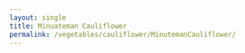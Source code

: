 ```yaml
---
layout: single
title: Minuateman Cauliflower
permalink: /vegetables/cauliflower/MinutemanCauliflower/
---
```

